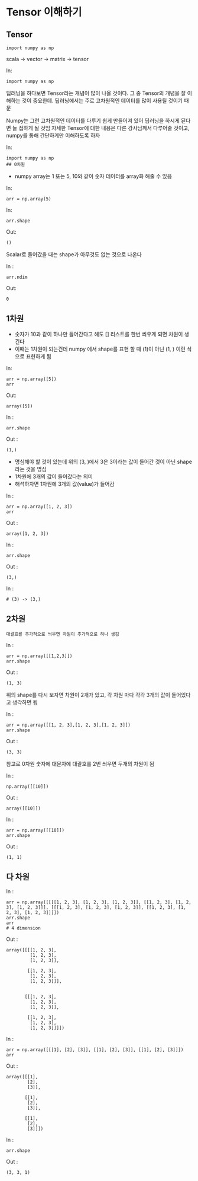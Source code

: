 # Tensor 이해하기

## Tensor

```
import numpy as np
```

scala -> vector -> matrix -> tensor

In:

```
import numpy as np
```

딥러닝을 하다보면 Tensor라는 개념이 많이 나올 것이다.
그 중 Tensor의 개념을 잘 이해하는 것이 중요한데.
딥러닝에서는 주로 고차원적인 데이터를 많이 사용될 것이기 때문

Numpy는 그런 고차원적인 데이터를 다루기 쉽게 만들어져 있어 딥러닝을 하시게 된다면 늘 접하게 될 것임
자세한 Tensor에 대한 내용은 다른 강사님께서 다루어줄 것이고, numpy를 통해 간단하게만 이해하도록 하자

In:

```
import numpy as np
## 0차원
```

- numpy array는 1 또는 5, 10와 같이 숫자 데이터를 array화 해줄 수 있음

In:

```
arr = np.array(5)
```

In:

```
arr.shape
```

Out:

```
()
```

Scalar로 들어갔을 때는 shape가 아무것도 없는 것으로 나온다

In :

```
arr.ndim
```

Out:

```
0
```

## 1차원

- 숫자가 10과 같이 하나만 들어간다고 해도 [] 리스트를 한번 씌우게 되면 차원이 생긴다
- 이때는 1차원이 되는건데 numpy 에서 shape를 표현 할 때 (1)이 아닌 (1, ) 이런 식으로 표현하게 됨

In:

```
arr = np.array([5])
arr
```

Out:

```
array([5])
```

In :

```
arr.shape
```

Out :

```
(1,)
```

- 명심해야 할 것이 있는데 위의 (3, )에서 3은 3이라는 값이 들어간 것이 아닌 shape라는 것을 명심
- 1차원에 3개의 값이 들어갔다는 의미
- 해석하자면 1차원에 3개의 값(value)가 들어감

In :

```
arr = np.array([1, 2, 3])
arr
```

Out :

```
array([1, 2, 3])
```

In :

```
arr.shape
```

Out :

```
(3,)
```

In :

```
# (3) -> (3,)
```

## 2차원

```
대괄호를 추가적으로 씌우면 차원이 추가적으로 하나 생김
```

In :

```
arr = np.array([[1,2,3]])
arr.shape
```

Out :

```
(1, 3)
```

위의 shape를 다시 보자면 차원이 2개가 있고, 각 차원 마다 각각 3개의 값이 들어있다고 생각하면 됨

In :

```
arr = np.array([[1, 2, 3],[1, 2, 3],[1, 2, 3]])
arr.shape
```

Out :

```
(3, 3)
```

참고로 0차원 숫자에 대문자에 대괄호를 2번 씌우면 두개의 차원이 됨

In :

```
np.array([[10]])
```

Out :

```
array([[10]])
```

In :

```
arr = np.array([[10]])
arr.shape
```

Out :

```
(1, 1)
```

## 다 차원

In :

```
arr = np.array([[[[1, 2, 3], [1, 2, 3], [1, 2, 3]], [[1, 2, 3], [1, 2, 3], [1, 2, 3]]], [[[1, 2, 3], [1, 2, 3], [1, 2, 3]], [[1, 2, 3], [1, 2, 3], [1, 2, 3]]]])
arr.shape
arr
# 4 dimension
```

Out :

```
array([[[[1, 2, 3],
         [1, 2, 3],
         [1, 2, 3]],

        [[1, 2, 3],
         [1, 2, 3],
         [1, 2, 3]]],


       [[[1, 2, 3],
         [1, 2, 3],
         [1, 2, 3]],

        [[1, 2, 3],
         [1, 2, 3],
         [1, 2, 3]]]])
```

In :

```
arr = np.array([[[1], [2], [3]], [[1], [2], [3]], [[1], [2], [3]]])
arr
```

Out :

```
array([[[1],
        [2],
        [3]],

       [[1],
        [2],
        [3]],

       [[1],
        [2],
        [3]]])
```

In :

```
arr.shape
```

Out :

```
(3, 3, 1)
```

